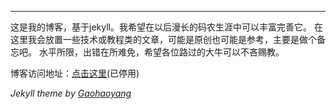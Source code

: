 
---

这是我的博客，基于jekyll。我希望在以后漫长的码农生涯中可以丰富完善它。
在这里我会放置一些技术或教程类的文章，可能是原创也可能是参考，主要是做个备忘吧。
水平所限，出错在所难免，希望各位路过的大牛可以不吝赐教。

博客访问地址：[点击这里](http://yinyizhixian.github.io/Tornado-Jekyll-Blog/)(已停用)

*Jekyll theme by [Gaohaoyang](https://github.com/Gaohaoyang/gaohaoyang.github.io)*


